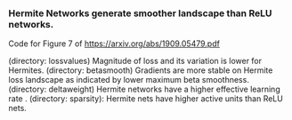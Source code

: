 ### Hermite Networks generate smoother landscape than ReLU networks. 

Code for Figure 7 of https://arxiv.org/abs/1909.05479.pdf

(directory: lossvalues) Magnitude of loss and its variation is lower for Hermites.
(directory: betasmooth) Gradients are more stable on Hermite loss landscape as indicated by lower maximum beta smoothness. 
(directory: deltaweight)  Hermite networks have a higher effective learning rate .
(directory: sparsity): Hermite nets have higher active units than ReLU nets.
